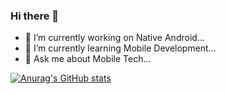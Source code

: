 ### Hi there 👋

- 🔭 I’m currently working on Native Android...
- 🌱 I’m currently learning Mobile Development...
- 💬 Ask me about Mobile Tech...

[![Anurag's GitHub stats](https://github-readme-stats.vercel.app/api?username=SaqibAhmed-hub&show_icons=true&theme=radical)](https://github.com/anuraghazra/github-readme-stats)
